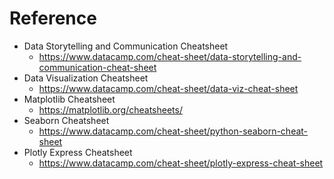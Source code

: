 # Reference

- Data Storytelling and Communication Cheatsheet
  - https://www.datacamp.com/cheat-sheet/data-storytelling-and-communication-cheat-sheet
- Data Visualization Cheatsheet
  - https://www.datacamp.com/cheat-sheet/data-viz-cheat-sheet
- Matplotlib Cheatsheet
  - https://matplotlib.org/cheatsheets/
- Seaborn Cheatsheet
  - https://www.datacamp.com/cheat-sheet/python-seaborn-cheat-sheet
- Plotly Express Cheatsheet
  - https://www.datacamp.com/cheat-sheet/plotly-express-cheat-sheet

